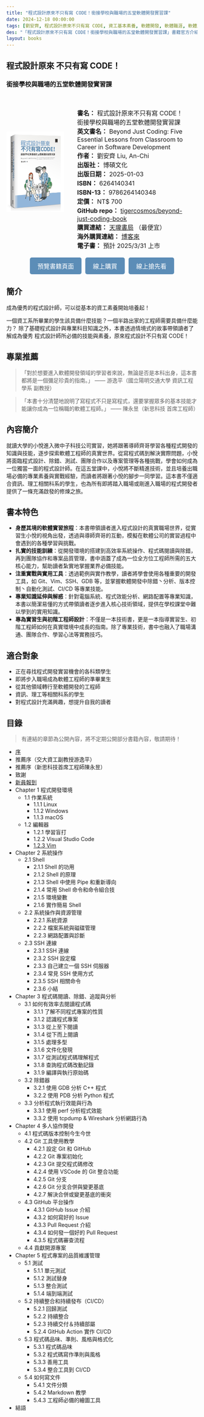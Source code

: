 ```yaml
---
title: "程式設計原來不只有寫 CODE！銜接學校與職場的五堂軟體開發實習課"
date: 2024-12-18 00:00:00
tags: [劉安齊, 程式設計原來不只有寫 CODE, 資工基本素養, 軟體開發, 軟體職涯, 軟體工程師, 書籍]
des: "「程式設計原來不只有寫 CODE！銜接學校與職場的五堂軟體開發實習課」書籍官方介紹頁面，包含書本的詳細資訊，以及其它延伸資料。"
layout: books
---
```


<style>
    .book-container {
        display: flex;
        flex-wrap: wrap;
        align-items: center;
    }
    .book-image {
        flex: 1 1 30%;
        max-width: 30%;
    }
    .book-details {
        flex: 1 1 70%;
        max-width: 70%;
        font-size: 1rem;
    }
    .book-details ul {
        margin: 10% 10% 0 10%;
        list-style-type: none;
        padding: 0;
    }
    @media (max-width: 768px) {
        .book-image, .book-details {
            flex: 1 1 100%;
            max-width: 100%;
        }
    }

    .book-buttons {
      display: flex;
      justify-content: center;
      gap: 10px;
      margin-top: 20px;
    }
    .book-buttons button {
      padding: 10px 20px;
      font-size: 1rem;
      cursor: pointer;
      border: none;
      background-color: #5c8db7;
      color: white;
      border-radius: 5px;
      transition: background-color 0.3s ease;
    }
    .book-buttons button:hover {
      background-color:rgb(51, 81, 108);
    }
    .book-preview-button {
      margin: 0;
    }
    .book-preview-button button {
      font-size: 0.8rem;
    }
    .book-preview-button button:hover {
      font-size: 0.8rem;
    }
    #previewDialog {
      width: 60%;
      height: 85%;
      max-height: min-content;
      display: none;
      position: fixed;
      top: 50%;
      left: 50%;
      transform: translate(-50%, -50%);
      background-color: white;
      padding: 0 20px;
      border: 1px solid #ccc;
      border-radius: 10px;
      box-shadow: 0 0 10px rgba(0,0,0,0.1);
      z-index: 100;
    }
    @media (max-width: 768px) {
        #previewDialog {
            width: 100%;
            padding: 0 5%;
            height: auto;
        }
    }

    .overlay {
      position: fixed;
      top: 0;
      left: 0;
      width: 100%;
      height: 100%;
      background-color: rgba(0, 0, 0, 0.5); /* Semi-transparent black */
      display: none; /* Hidden by default */
      justify-content: center;
      align-items: center;
      z-index: 1000; /* Make sure it is on top of other elements */
    }
</style>

<h2 class="book_title_h2">
    <span class="book_title_left">程式設計原來</span>
    <span class="book_title_right">不只有寫 CODE！</span>
</h2>
<h3 class="book_title_h3">銜接學校與職場的五堂軟體開發實習課</h3>

<div class="book-container">
    <div class="book-image">
        <img src="https://raw.githubusercontent.com/tigercosmos/beyond-just-coding-book/refs/heads/master/book_picture.jpg" width="100%" alt="「程式設計原來不只有寫 CODE！銜接學校與職場的五堂軟體開發實習課」書籍封面">
    </div>
    <div class="book-details">
        <ul>
            <li><strong>書名：</strong> 程式設計原來不只有寫 CODE！銜接學校與職場的五堂軟體開發實習課</li>
            <li><strong>英文書名：</strong> Beyond Just Coding: Five Essential Lessons from Classroom to Career in Software Development</li>
            <li><strong>作者：</strong> 劉安齊 Liu, An-Chi</li>
            <li><strong>出版社：</strong> 博碩文化</li>
            <li><strong>出版日期：</strong> 2025-01-03</li>
            <li><strong>ISBN：</strong> 6264140341</li>
            <li><strong>ISBN-13：</strong> 9786264140348</li>
            <li><strong>定價：</strong> NT$ 700</li>
            <li><strong>GitHub repo：</strong> <a href="https://github.com/tigercosmos/beyond-just-coding-book">tigercosmos/beyond-just-coding-book</a></li>
            <li><strong>購買連結：</strong> <a href="https://www.tenlong.com.tw/products/9786264140348">天瓏書局</a> （最便宜） </li>
            <li><strong>海外購買連結：</strong> <a href="https://www.books.com.tw/products/0011008985">博客來</a></li>
            <li><strong>電子書：</strong> 預計 2025/3/31 上市</li>
        </ul>
    </div>
</div>

<div class="book-buttons">
  <button onclick="openPreview()">預覽書籍頁面</button>
  <button onclick="window.open('https://www.tenlong.com.tw/products/9786264140348', '_blank')">線上購買</button>
  <button onclick="location.href='#目錄'">線上搶先看</button>
</div>

<script>
  function openPreview() {
    document.getElementById('overlay').style.display = 'flex';
    document.getElementById('previewDialog').style.display = 'block';
  }

  function closePreview() {
    document.getElementById('overlay').style.display = 'none';
    document.getElementById('previewDialog').style.display = 'none';
  }
</script>

<div class="overlay" id="overlay">
  <div id="previewDialog">
    <div id="previewPages" style="overflow-y:scroll;height:90%;">
      <img src="/img/beyond-just-coding-preview-1.jpg" alt="預覽頁面" id="previewImage" style="width: 100%; display:block; margin:auto;">
    </div>
    <div class="book-buttons book-preview-button">
      <button onclick="previousPage()">上一頁</button>
      <button onclick="nextPage()">下一頁</button>
    </div>
    <script>
      function previousPage() {
        let previewImage = document.getElementById('previewImage');
        let parts = previewImage.src.split("-");
        let tmp = parts[parts.length - 1];
        let pageNumber = parseInt(tmp.split(".")[0]);
        if (pageNumber > 1) {
          pageNumber -= 1;
        }
        previewImage.src = '/img/beyond-just-coding-preview-' + pageNumber+ '.jpg';
      }
      function nextPage() {
        let previewImage = document.getElementById('previewImage');
        const parts = previewImage.src.split("-");
        let tmp = parts[parts.length - 1];
        let pageNumber = parseInt(tmp.split(".")[0]);
        if (pageNumber < 15) {
          pageNumber += 1;
        }
        previewImage.src = '/img/beyond-just-coding-preview-' + pageNumber + '.jpg';
      }
    </script>
    <button onclick="closePreview()" style="position:absolute; top:10px; right:30px;">X</button>
  </div>
</div>


## 簡介

成為優秀的程式設計師，可以從基本的資工素養開始培養起！

一個資工系所畢業的學生該具備什麼技能？一個半路出家的工程師需要具備什麼能力？
除了基礎程式設計與專業科目知識之外，本書透過情境式的故事帶領讀者了解成為優秀
程式設計師所必備的技能與素養，原來程式設計不只有寫 CODE！

## 專業推薦


> 「對於想要進入軟體開發領域的學習者來說，無論是否是本科出身，這本書都將是一個彌足珍貴的指南。」 —— 游逸平（國立陽明交通大學 資訊工程學系 副教授）


> 「本書十分清楚地說明了寫程式不只是寫程式，還要掌握眾多的基本技能才能讓你成為一位稱職的軟體工程師。」 —— 陳永昱（新思科技 首席工程師）


## 內容簡介

就讀大學的小悅進入微中子科技公司實習，她將跟著導師齊哥學習各種程式開發的知識與技能，逐步探索軟體工程師的真實世界。從寫程式碼到解決實際問題，小悅將面臨程式設計、除錯、測試、團隊合作以及專案管理等各種挑戰，學會如何成為一位獨當一面的程式設計師。在這五堂課中，小悅將不斷精進技術，並且培養出職場必備的專業素養與實戰經驗，而讀者將跟著小悅的腳步一同學習。這本書不僅適合資訊、理工相關科系的學生，也為所有即將踏入職場或剛進入職場的程式開發者提供了一條充滿啟發的修煉之旅。

## 書本特色

- **身歷其境的軟體實習旅程**：本書帶領讀者進入程式設計的真實職場世界，從實習生小悅的視角出發，透過與導師齊哥的互動，模擬在軟體公司的實習過程中會遇到的各種學習與挑戰。
- **扎實的技能訓練**：從開發環境的搭建到高效率系統操作、程式碼閱讀與除錯，再到團隊協作和專案品質管理，書中涵蓋了成為一位全方位工程師所需的五大核心能力，幫助讀者紮實地掌握業界必備技能。
- **注重實戰與實用工具**：透過範例與實作教學，讀者將學會使用各種重要的開發工具，如 Git、Vim、SSH、GDB 等，並掌握軟體開發中除錯丶分析、版本控制丶自動化測試、CI/CD 等專業技能。
- **專業知識延伸與解惑**：針對電腦系統、程式效能分析、網路配置等專業知識，本書以簡潔易懂的方式帶領讀者逐步進入核心技術領域，提供在學校課堂中難以學到的實用知識。
- **專為實習生與初階工程師設計**：不僅是一本技術書，更是一本指導實習生、初階工程師如何在真實環境中成長的指南。除了專業技術，書中也融入了職場溝通、團隊合作、學習心法等實務技巧。

## 適合對象

- 正在尋找程式開發實習機會的各科類學生
- 即將步入職場成為軟體工程師的準畢業生
- 從其他領域轉行至軟體開發的工程師
- 資訊、理工等相關科系的學生
- 對程式設計充滿興趣，想提升自我的讀者

## 目錄

> 有連結的章節為公開內容，將不定期公開部分書籍內容，敬請期待！

- [序](/post/2024/12/beyond-just-coding-book/preface/)
- 推薦序（交大資工副教授游逸平）
- 推薦序（新思科技首席工程師陳永昱）
- 致謝
- [新員報到](/post/2024/12/beyond-just-coding-book/newcomer/)
- Chapter 1 程式開發環境
  - 1.1 作業系統
    - 1.1.1 Linux
    - 1.1.2 Windows
    - 1.1.3 macOS
  - 1.2 編輯器
    - 1.2.1 學習盲打
    - 1.2.2 Visual Studio Code
    - [1.2.3 Vim](/post/2024/12/beyond-just-coding-book/vim/)
- Chapter 2 系統操作
  - 2.1 Shell
    - 2.1.1 Shell 的功用
    - 2.1.2 Shell 的原理
    - 2.1.3 Shell 中使用 Pipe 和重新導向
    - 2.1.4 常用 Shell 命令和命令組合技
    - 2.1.5 環境變數
    - 2.1.6 實作簡易 Shell
  - 2.2 系統操作與資源管理
    - 2.2.1 系統資源
    - 2.2.2 檔案系統與磁碟管理
    - 2.2.3 網路配置與診斷
  - 2.3 SSH 連線
    - 2.3.1 SSH 連線
    - 2.3.2 SSH 設定檔
    - 2.3.3 自己建立一個 SSH 伺服器
    - 2.3.4 常見 SSH 使用方式
    - 2.3.5 SSH 相關命令
    - 2.3.6 小結
- Chapter 3 程式碼閱讀、除錯、追蹤與分析
  - 3.1 如何有效率去閱讀程式碼
    - 3.1.1 了解不同程式專案的性質
    - 3.1.2 認識程式專案
    - 3.1.3 從上至下閱讀
    - 3.1.4 從下而上閱讀
    - 3.1.5 處理多型
    - 3.1.6 文件化發現
    - 3.1.7 從測試程式碼理解程式
    - 3.1.8 查詢程式碼改動記錄
    - 3.1.9 編譯與執行原始碼
  - 3.2 除錯器
    - 3.2.1 使用 GDB 分析 C++ 程式
    - 3.2.2 使用 PDB 分析 Python 程式
  - 3.3 分析程式執行效能與行為
    - 3.3.1 使用 perf 分析程式效能
    - 3.3.2 使用 tcpdump & Wireshark 分析網路行為
- Chapter 4 多人協作開發
  - 4.1 程式碼版本控制今生今世
  - 4.2 Git 工具使用教學
    - 4.2.1 設定 Git 和 GitHub
    - 4.2.2 Git 專案初始化
    - 4.2.3 Git 提交程式碼修改
    - 4.2.4 使用 VSCode 的 Git 整合功能
    - 4.2.5 Git 分支
    - 4.2.6 Git 分支合併與變更基底
    - 4.2.7 解決合併或變更基底的衝突
  - 4.3 GitHub 平台操作
    - 4.3.1 GitHub Issue 介紹
    - 4.3.2 如何寫好的 Issue
    - 4.3.3 Pull Request 介紹
    - 4.3.4 如何發一個好的 Pull Request
    - 4.3.5 程式碼審查流程
  - 4.4 貢獻開源專案
- Chapter 5 程式專案的品質維護管理
  - 5.1 測試
    - 5.1.1 單元測試
    - 5.1.2 測試替身
    - 5.1.3 整合測試
    - 5.1.4 端到端測試
  - 5.2 持續整合和持續發布（CI/CD）
    - 5.2.1 回歸測試
    - 5.2.2 持續整合
    - 5.2.3 持續交付＆持續部屬
    - 5.2.4 GitHub Action 實作 CI/CD
  - 5.3 程式碼品味、準則、風格與格式化
    - 5.3.1 程式碼品味
    - 5.3.2 程式碼寫作準則與風格
    - 5.3.3 善用工具
    - 5.3.4 整合工具到 CI/CD
  - 5.4 如何寫文件
    - 5.4.1 文件分類
    - 5.4.2 Markdown 教學
    - 5.4.3 工程師必備的繪圖工具
- 結語
